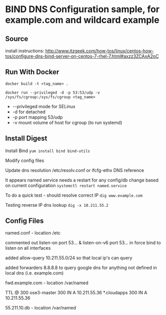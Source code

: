 # BIND DNS Configuration sample, for example.com and wildcard example

Source
------

install instructions: http://www.itzgeek.com/how-tos/linux/centos-how-tos/configure-dns-bind-server-on-centos-7-rhel-7.html#axzz3ZCAxA2oC

Run With Docker
---------------
`docker build -t <tag_name> .`

`docker run --privileged -d -p 53:53/udp -v /sys/fs/cgroup:/sys/fs/cgroup <tag_name>`

* --privileged mode for SELinux
* -d for detached
* -p port mapping 53/udp
* -v mount volume of host for cgroup (to run systemd)


Install Digest
--------------

Install Bind
`yum install bind bind-utils`

Modify config files

Update dns resolution /etc/resolv.conf or ifcfg-ethx DNS reference

It appears named service needs a restart for any config/db change based on current configuration
`systemctl restart named.service`

To do a quick test - should resolve correct IP
`dig www.example.com`

Testing reverse IP dns lookup
`dig -x 10.211.55.2`


Config Files
------------

named.conf - location /etc

commented out listen-on port 53... & listen-on-v6 port 53... in force bind to listen on all interfaces

added allow-query 10.211.55.0/24 so that local ip's can query

added forwarders 8.8.8.8 to query google dns for anything not defined in local dns (i.e. example.com)



fwd.example.com - location /var/named

TTL @ 300
ose3-master 300 IN A 10.211.55.36
*.cloudapps 300	IN A 10.211.55.36

55.211.10.db	- location /var/named


